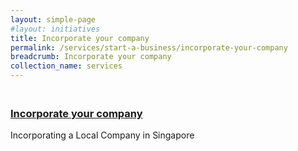 ```yaml
---
layout: simple-page
#layout: initiatives
title: Incorporate your company
permalink: /services/start-a-business/incorporate-your-company
breadcrumb: Incorporate your company
collection_name: services
---
```

<h3><br /><a href="https://www.acra.gov.sg/how-to-guides/setting-up-a-local-company" target="_blank">Incorporate your company</a></h3>
<p>Incorporating a Local Company in Singapore</p>
